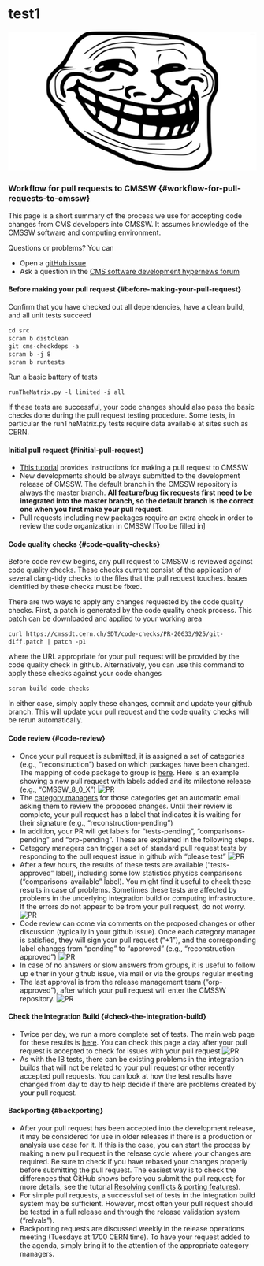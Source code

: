 # test1

![](../.gitbook/assets/trollface.jpg)

###  Workflow for pull requests to CMSSW {#workflow-for-pull-requests-to-cmssw}

This page is a short summary of the process we use for accepting code changes from CMS developers into CMSSW. It assumes knowledge of the CMSSW software and computing environment.

Questions or problems? You can

* Open a [gitHub issue](https://github.com/cms-sw/cmssw/issues)
* Ask a question in the [CMS software development hypernews forum](https://hypernews.cern.ch/HyperNews/CMS/get/swDevelopment.html)

#### Before making your pull request {#before-making-your-pull-request}

Confirm that you have checked out all dependencies, have a clean build, and all unit tests succeed

```text
cd src
scram b distclean 
git cms-checkdeps -a
scram b -j 8
scram b runtests
```

Run a basic battery of tests

```text
runTheMatrix.py -l limited -i all
```

If these tests are successful, your code changes should also pass the basic checks done during the pull request testing procedure. Some tests, in particular the runTheMatrix.py tests require data available at sites such as CERN.

#### Initial pull request {#initial-pull-request}

* [This tutorial](http://cms-sw.github.io/tutorial.html) provides instructions for making a pull request to CMSSW
* New developments should be always submitted to the development release of CMSSW. The default branch in the CMSSW repository is always the master branch. **All feature/bug fix requests first need to be integrated into the master branch, so the default branch is the correct one when you first make your pull request.**
* Pull requests including new packages require an extra check in order to review the code organization in CMSSW \[Too be filled in\]

#### Code quality checks {#code-quality-checks}

Before code review begins, any pull request to CMSSW is reviewed against code quality checks. These checks current consist of the application of several clang-tidy checks to the files that the pull request touches. Issues identified by these checks must be fixed.

There are two ways to apply any changes requested by the code quality checks. First, a patch is generated by the code quality check process. This patch can be downloaded and applied to your working area

```text
curl https://cmssdt.cern.ch/SDT/code-checks/PR-20633/925/git-diff.patch | patch -p1
```

where the URL appropriate for your pull request will be provided by the code quality check in github. Alternatively, you can use this command to apply these checks against your code changes

```text
scram build code-checks
```

In either case, simply apply these changes, commit and update your github branch. This will update your pull request and the code quality checks will be rerun automatically.

#### Code review {#code-review}

* Once your pull request is submitted, it is assigned a set of categories \(e.g., “reconstruction”\) based on which packages have been changed. The mapping of code package to group is [here](https://github.com/cms-sw/cms-bot/blob/master/categories.py). Here is an example showing a new pull request with labels added and its milestone release \(e.g., “CMSSW\_8\_0\_X”\) ![PR](http://cms-sw.github.io/images/PR_addLabels.png)
* The [category managers](https://github.com/cms-sw/cms-bot/blob/master/categories.py) for those categories get an automatic email asking them to review the proposed changes. Until their review is complete, your pull request has a label that indicates it is waiting for their signature \(e.g., “reconstruction-pending”\)
* In addition, your PR will get labels for “tests-pending”, “comparisons-pending” and “orp-pending”. These are explained in the following steps.
* Category managers can trigger a set of standard pull request tests by responding to the pull request issue in github with “please test” ![PR](http://cms-sw.github.io/images/PR_pleaseTest.png)
* After a few hours, the results of these tests are available \(“tests-approved” label\), including some low statistics physics comparisons \(“comparisons-available” label\). You might find it useful to check these results in case of problems. Sometimes these tests are affected by problems in the underlying integration build or computing infrastructure. If the errors do not appear to be from your pull request, do not worry.![PR](http://cms-sw.github.io/images/PR_comparisonDone.png)
* Code review can come via comments on the proposed changes or other discussion \(typically in your github issue\). Once each category manager is satisfied, they will sign your pull request \(“+1”\), and the corresponding label changes from “pending” to “approved” \(e.g., “reconstruction-approved”\) ![PR](http://cms-sw.github.io/images/PR_reviewerComplete.png)
* In case of no answers or slow answers from groups, it is useful to follow up either in your github issue, via mail or via the groups regular meeting
* The last approval is from the release management team \(“orp-approved”\), after which your pull request will enter the CMSSW repository. ![PR](http://cms-sw.github.io/images/PR_orpApproval.png)

#### Check the Integration Build {#check-the-integration-build}

* Twice per day, we run a more complete set of tests. The main web page for these results is [here](https://cmssdt.cern.ch/SDT/html/showIB.html). You can check this page a day after your pull request is accepted to check for issues with your pull request.![PR](http://cms-sw.github.io/images/PR_IntegrationBuilds.png)
* As with the IB tests, there can be existing problems in the integration builds that will not be related to your pull request or other recently accepted pull requests. You can look at how the test results have changed from day to day to help decide if there are problems created by your pull request.

#### Backporting {#backporting}

* After your pull request has been accepted into the development release, it may be considered for use in older releases if there is a production or analysis use case for it. If this is the case, you can start the process by making a new pull request in the release cycle where your changes are required. Be sure to check if you have rebased your changes properly before submitting the pull request. The easiest way is to check the differences that GitHub shows before you submit the pull request; for more details, see the tutorial [Resolving conflicts & porting features](http://cms-sw.github.io/tutorial-resolve-conflicts.html)\).
* For simple pull requests, a successful set of tests in the integration build system may be sufficient. However, most often your pull request should be tested in a full release and through the release validation system \(“relvals”\).
* Backporting requests are discussed weekly in the release operations meeting \(Tuesdays at 1700 CERN time\). To have your request added to the agenda, simply bring it to the attention of the appropriate category managers.

